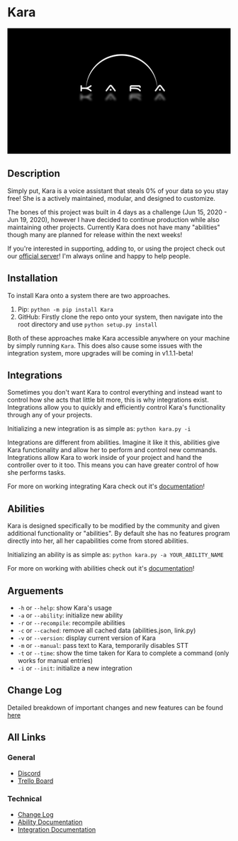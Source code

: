 # Kara

![Kara Logo](/design/logo.jpg)

## Description
Simply put, Kara is a voice assistant that steals 0% of your data so you stay free!
She is a actively maintained, modular, and designed to customize.

The bones of this project was built in 4 days as a challenge (Jun 15, 2020 - Jun 19, 2020),
however I have decided to continue production while also maintaining other projects.
Currently Kara does not have many "abilities" though many are planned for release within
the next weeks!

If you're interested in supporting, adding to, or using the project check out
our [official server](https://discord.gg/7hK6PFT)! I'm always online and happy
to help people.

## Installation

To install Kara onto a system there are two approaches.

1. Pip: `python -m pip install Kara`
2. GitHub: Firstly clone the repo onto your system, then navigate into the root
directory and use `python setup.py install`

Both of these approaches make Kara accessible anywhere on your machine by simply
running `Kara`. This does also cause some issues with the integration system,
more upgrades will be coming in v1.1.1-beta!

## Integrations

Sometimes you don't want Kara to control everything and instead want to control
how she acts that little bit more, this is why integrations exist. Integrations
allow you to quickly and efficiently control Kara's functionality through any
of your projects.

Initializing a new integration is as simple as:
`python kara.py -i`

Integrations are different from abilities. Imagine it like it this, abilities give
Kara functionality and allow her to perform and control new commands.
Integrations allow Kara to work inside of your project and hand the controller
over to it too. This means you can have greater control of how she performs tasks.

For more on working integrating Kara check out it's
[documentation](Kara/Core/Data/Docs/integrations.md)!

## Abilities

Kara is designed specifically to be modified by the community and given additional
functionality or "abilities". By default she has no features program directly into
her, all her capabilities come from stored abilities.

Initializing an ability is as simple as:
`python kara.py -a YOUR_ABILITY_NAME`

For more on working with abilities check out it's
[documentation](Kara/Core/Data/Docs/abilities.md)!


## Arguements
- `-h` or `--help`: show Kara's usage
- `-a` or `--ability`: initialize new ability
- `-r` or `--recompile`: recompile abilities
- `-c` or `--cached`: remove all cached data (abilities.json, link.py)
- `-v` or `--version`: display current version of Kara
- `-m` or `--manual`: pass text to Kara, temporarily disables STT
- `-t` or `--time`: show the time taken for Kara to complete a command (only works for manual entries)
- `-i` or `--init`: initialize a new integration

## Change Log

Detailed breakdown of important changes and new features can be found
[here](src/Kara/Data/Docs/CHANGELOG.md)

## All Links

### General
- [Discord](https://discord.gg/7hK6PFT)
- [Trello Board](https://trello.com/b/O3cQUJXu)
### Technical
- [Change Log](src/Kara/Data/Docs/CHANGELOG.md)
- [Ability Documentation](src/Kara/Data/Docs/abilities.md)
- [Integration Documentation](src/Kara/Data/Docs/integrations.md)
